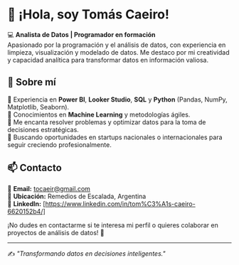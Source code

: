 # 👋 ¡Hola, soy Tomás Caeiro!

💻 **Analista de Datos | Programador en formación**  
Apasionado por la programación y el análisis de datos, con experiencia en limpieza, visualización y modelado de datos. Me destaco por mi creatividad y capacidad analítica para transformar datos en información valiosa.  

## 🚀 Sobre mí  
🔹 Experiencia en **Power BI**, **Looker Studio**, **SQL** y **Python** (Pandas, NumPy, Matplotlib, Seaborn).  
🔹 Conocimientos en **Machine Learning** y metodologías ágiles.  
🔹 Me encanta resolver problemas y optimizar datos para la toma de decisiones estratégicas.  
🔹 Buscando oportunidades en startups nacionales o internacionales para seguir creciendo profesionalmente.  

## 📫 Contacto  
📧 **Email:** tocaeir@gmail.com  
📍 **Ubicación:** Remedios de Escalada, Argentina  
🔗 **LinkedIn:** [https://www.linkedin.com/in/tom%C3%A1s-caeiro-6620152b4/]


¡No dudes en contactarme si te interesa mi perfil o quieres colaborar en proyectos de análisis de datos! 🚀  

---
✍ *"Transformando datos en decisiones inteligentes."*
<!--
**TomasCaeiro1/TomasCaeiro1** is a ✨ _special_ ✨ repository because its `README.md` (this file) appears on your GitHub profile.

Here are some ideas to get you started:

- 🔭 I’m currently working on ...
- 🌱 I’m currently learning ...
- 👯 I’m looking to collaborate on ...
- 🤔 I’m looking for help with ...
- 💬 Ask me about ...
- 📫 How to reach me: ...
- 😄 Pronouns: ...
- ⚡ Fun fact: ...
-->
